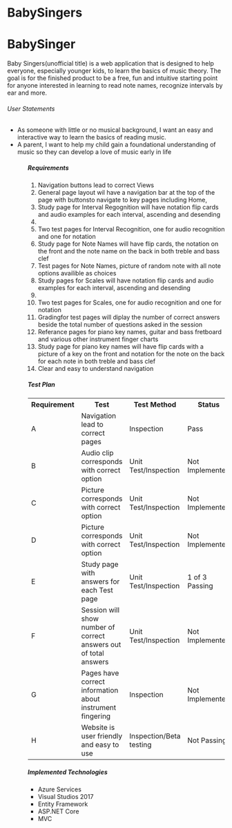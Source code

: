 # BabySingers
# BabySinger
<p>Baby Singers(unofficial title) is a web application that is designed to help everyone, especially younger kids, to learn the basics of music theory. The goal is for the finished product to be a free, fun and intuitive starting point for anyone interested in learning to read note names, recognize intervals by ear and more.</p>
          <h6>User Statements</h6>
 <ul>
      <li>As someone with little or no musical background, I want an easy and interactive way to learn the basics of reading music.</li>
 <li>A parent, I want to help my child gain a foundational understanding of music so they can develop a love of music early in life</li>
 <ul>
<h5>Requirements</h5>
 <ol>
   <li>Navigation buttons lead to correct Views</li>
   <li>General page layout wil have a navigation bar at the top of the page with buttonsto navigate to key pages including Home, 
   <li>Study page for Interval Regognition will have notation flip cards and audio examples for each interval, ascending and desending<li>
   <li>Two test pages for Interval Recognition, one for audio recognition and one for notation</li>
   <li>Study page for Note Names will have flip cards, the notation on the front and the note name on the back in both treble and bass clef</li>
   <li>Test pages for Note Names, picture of random note with all note options availible as choices</li>
   <li>Study pages for Scales will have notation flip cards and audio examples for each interval, ascending and desending<li>
   <li>Two test pages for Scales, one for audio recognition and one for notation</li>
   <li>Gradingfor test pages will diplay the number of correct answers beside the total number of questions asked in the session</li>
   <li>Referance pages for piano key names, guitar and bass fretboard and various other instrument finger charts</li>
   <li>Study page for piano key names will have flip cards with a picture of a key on the front and notation for the note on the back for each note in both treble and bass clef</li>
   <li>Clear and easy to understand navigation</li>
 </ol>
     <h5>Test Plan</h5>
     <table>
      <tr>
        <th>Requirement</th>
        <th>Test</th>
        <th>Test Method</th>
        <th>Status</th>
      </tr>
      <tr>
        <td>A</td>
        <td>Navigation lead to correct pages</td>
        <td>Inspection</td>
        <td>Pass</td>
      </tr>
      <tr>
        <td>B</td>
        <td>Audio clip corresponds with correct option</td>
        <td>Unit Test/Inspection</td>
        <td>Not Implemented</td>
      </tr>
       <tr>
        <td>C</td>
        <td>Picture corresponds with correct option</td>
        <td>Unit Test/Inspection</td>
        <td>Not Implemented</td>
      </tr>
       <tr>
        <td>D</td>
        <td>Picture corresponds with correct option</td>
        <td>Unit Test/Inspection</td>
        <td>Not Implemented</td>
      </tr>
       <tr>
        <td>E</td>
        <td>Study page with answers for each Test page</td>
        <td>Unit Test/Inspection</td>
        <td>1 of 3 Passing</td>
      </tr>
       <tr>
        <td>F</td>
        <td>Session will show number of correct answers out of total answers</td>
        <td>Unit Test/Inspection</td>
        <td>Not Implemented</td>
      </tr>
       <tr>
        <td>G</td>
        <td>Pages have correct information about instrument fingering</td>
        <td>Inspection</td>
        <td>Not Implemented</td>
      </tr>
       <tr>
        <td>H</td>
        <td>Website is user friendly and easy to use</td>
        <td>Inspection/Beta testing</td>
        <td>Not Passing</td>
      </tr>
    </table>
     <h5>Implemented Technologies</h5>
     <ul>
       <li>Azure Services</li>
       <li>Visual Studios 2017</li>
       <li>Entity Framework</li>
       <li>ASP.NET Core</li>
       <li>MVC</li>
     </ui>


